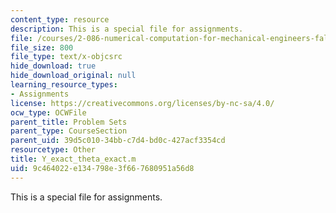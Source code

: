 ```yaml
---
content_type: resource
description: This is a special file for assignments.
file: /courses/2-086-numerical-computation-for-mechanical-engineers-fall-2012/9c464022e134798e3f667680951a56d8_Y_exact_theta_exact.m
file_size: 800
file_type: text/x-objcsrc
hide_download: true
hide_download_original: null
learning_resource_types:
- Assignments
license: https://creativecommons.org/licenses/by-nc-sa/4.0/
ocw_type: OCWFile
parent_title: Problem Sets
parent_type: CourseSection
parent_uid: 39d5c010-34bb-c7d4-bd0c-427acf3354cd
resourcetype: Other
title: Y_exact_theta_exact.m
uid: 9c464022-e134-798e-3f66-7680951a56d8
---
```

This is a special file for assignments.